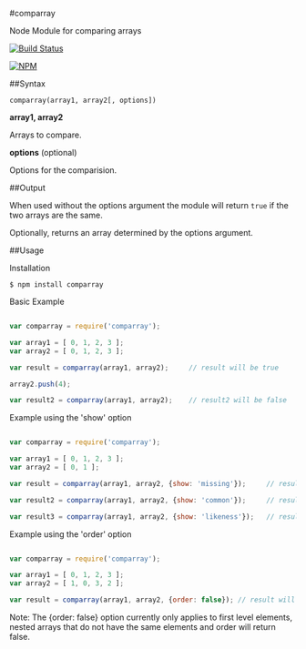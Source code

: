 #comparray

Node Module for comparing arrays

[![Build Status](https://travis-ci.org/JonathanPrince/comparray.svg?branch=master)](https://travis-ci.org/JonathanPrince/comparray)

[![NPM](https://nodei.co/npm/comparray.png?downloads=true)](https://nodei.co/npm/comparray/)

##Syntax

```comparray(array1, array2[, options])```

**array1, array2**

Arrays to compare.

**options** (optional)

Options for the comparision.

##Output

When used without the options argument the module will return `true` if the two arrays are the same.

Optionally, returns an array determined by the options argument.

##Usage

Installation

```
$ npm install comparray
```

Basic Example
```js

var comparray = require('comparray');

var array1 = [ 0, 1, 2, 3 ];
var array2 = [ 0, 1, 2, 3 ];

var result = comparray(array1, array2);     // result will be true

array2.push(4);

var result2 = comparray(array1, array2);    // result2 will be false

```

Example using the 'show' option
```js

var comparray = require('comparray');

var array1 = [ 0, 1, 2, 3 ];
var array2 = [ 0, 1 ];

var result = comparray(array1, array2, {show: 'missing'});     // result will be [ 2, 3 ]

var result2 = comparray(array1, array2, {show: 'common'});     // result2 will be [ 0, 1 ]

var result3 = comparray(array1, array2, {show: 'likeness'});   // result3 will be 0.5

```

Example using the 'order' option
```js

var comparray = require('comparray');

var array1 = [ 0, 1, 2, 3 ];
var array2 = [ 1, 0, 3, 2 ];

var result = comparray(array1, array2, {order: false}); // result will be true

```
Note: The {order: false} option currently only applies to first level elements, nested arrays that do not have the same elements and order will return false.
